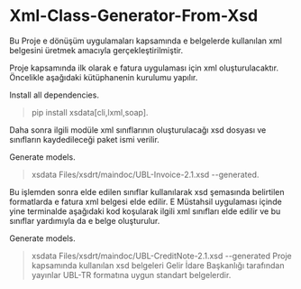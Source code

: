 # Xml-Class-Generator-From-Xsd

Bu Proje e dönüşüm uygulamaları kapsamında e belgelerde kullanılan xml belgesini üretmek amacıyla gerçekleştirilmiştir. 
 
Proje kapsamında ilk olarak e fatura uygulaması için xml oluşturulacaktır. Öncelikle aşağıdaki kütüphanenin kurulumu yapılır.

Install all dependencies.
>pip install xsdata[cli,lxml,soap].

Daha sonra ilgili modüle xml sınıflarının oluşturulacağı xsd dosyası ve sınıfların kaydedileceği paket ismi verilir.

Generate models.
>xsdata Files/xsdrt/maindoc/UBL-Invoice-2.1.xsd --generated.

Bu işlemden sonra elde edilen sınıflar kullanılarak xsd şemasında belirtilen formatlarda e fatura xml belgesi elde edilir.
E Müstahsil uygulaması içinde yine terminalde aşağıdaki kod koşularak ilgili xml sınıfları elde edilir ve bu sınıflar yardımıyla da e belge oluşturulur.

Generate models.
>xsdata Files/xsdrt/maindoc/UBL-CreditNote-2.1.xsd --generated
Proje kapsamında kullanılan xsd belgeleri Gelir İdare Başkanlığı tarafından yayınlar UBL-TR formatına uygun standart belgelerdir.
